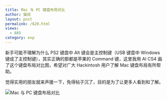 ```yaml
---
title: Mac 与 PC 键盘布局对比
author: 猫叔
layout: post
permalink: /620.html
views:
  - 885
category: exp
---
```

新手可能不理解为什么 PS2 键盘中 Alt 键会是主控制键（USB 键盘中 Windows 键成了主控制键），其实正确的那都是苹果的 Command 键，这里我用 AI CS4 画了这个键盘布局对比图，希望对广大 Hackintosh 用户了解 Mac 键盘布局有所帮助。

觉得实用的朋友就来声援一下，免得帖子沉了，目的是为了让更多人看到和了解。



![ Mac 与 PC 键盘布局对比][1]


 [1]: http://cache.maoshu.cc//wp-content/uploads/sinapicv2-backup/620-ww1-large-a316108djw1enwlumplhoj212b0mvdmr.jpg

